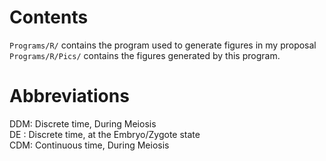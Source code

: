 # Contents

`Programs/R/` contains the program used to generate figures in my proposal  
`Programs/R/Pics/` contains the figures generated by this program.

# Abbreviations

DDM: Discrete time, During Meiosis  
DE : Discrete time, at the Embryo/Zygote state  
CDM: Continuous time, During Meiosis  

